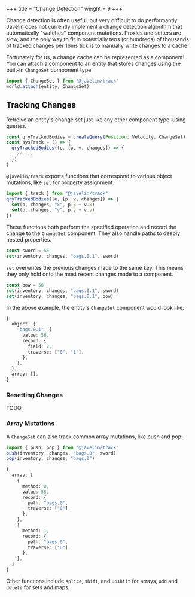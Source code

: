+++
title = "Change Detection"
weight = 9
+++

Change detection is often useful, but very difficult to do performantly. Javelin does not currently implement a change detection algorithm that automatically "watches" component mutations. Proxies and setters are slow, and the only way to fit in potentially tens (or hundreds) of thousands of tracked changes per 16ms tick is to manually write changes to a cache.

Fortunately for us, a change cache can be represented as a component! You can attach a component to an entity that stores changes using the built-in `ChangeSet` component type:

```ts
import { ChangeSet } from "@javelin/track"
world.attach(entity, ChangeSet)
```

## Tracking Changes

Retreive an entity's change set just like any other component type: using queries.

```ts
const qryTrackedBodies = createQuery(Position, Velocity, ChangeSet)
const sysTrack = () => {
  qryTrackedBodies((e, [p, v, changes]) => {
    // ...
  })
}
```

`@javelin/track` exports functions that correspond to various object mutations, like `set` for property assignment:

```ts
import { track } from "@javelin/track"
qryTrackedBodies((e, [p, v, changes]) => {
  set(p, changes, "x", p.x + v.x)
  set(p, changes, "y", p.y + v.y)
})
```

These functions both perform the specified operation and record the change to the `ChangeSet` component. They also handle paths to deeply nested properties.

```ts
const sword = 55
set(inventory, changes, "bags.0.1", sword)
```

`set` overwrites the previous changes made to the same key. This means they only hold onto the most recent changes made to a component.

```ts
const bow = 56
set(inventory, changes, "bags.0.1", sword)
set(inventory, changes, "bags.0.1", bow)
```

In the above example, the entity's `ChangeSet` component would look like:

```ts
{
  object: {
    "bags.0.1": {
      value: 56,
      record: {
        field: 2,
        traverse: ["0", "1"],
      },
    },
  },
  array: [],
}
```

### Resetting Changes

TODO

### Array Mutations

A `ChangeSet` can also track common array mutations, like push and pop:

```ts
import { push, pop } from "@javelin/track"
push(inventory, changes, "bags.0", sword)
pop(inventory, changes, "bags.0")
```

```ts
{
  array: [
    {
      method: 0,
      value: 55,
      record: {
        path: "bags.0",
        traverse: ["0"],
      },
    },
    {
      method: 1,
      record: {
        path: "bags.0",
        traverse: ["0"],
      },
    },
  ]
}
```

Other functions include `splice`, `shift`, and `unshift` for arrays, `add` and `delete` for sets and maps.
